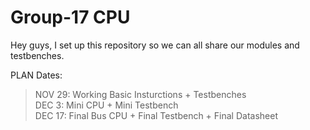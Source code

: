 # Group-17 CPU

Hey guys, I set up this repository so we can all share our modules and testbenches.  

PLAN Dates:

>NOV 29: Working Basic Insturctions + Testbenches  
>DEC 3:  Mini CPU + Mini Testbench  
>DEC 17: Final Bus CPU + Final Testbench + Final Datasheet  
